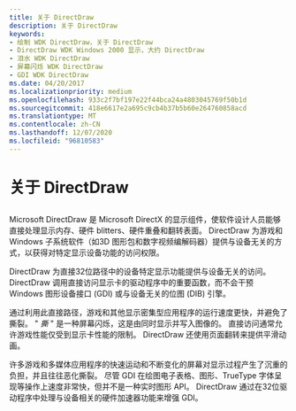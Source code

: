 ```yaml
---
title: 关于 DirectDraw
description: 关于 DirectDraw
keywords:
- 绘制 WDK DirectDraw，关于 DirectDraw
- DirectDraw WDK Windows 2000 显示，大约 DirectDraw
- 泪水 WDK DirectDraw
- 屏幕闪烁 WDK DirectDraw
- GDI WDK DirectDraw
ms.date: 04/20/2017
ms.localizationpriority: medium
ms.openlocfilehash: 933c2f7bf197e22f44bca24a4803045769f50b1d
ms.sourcegitcommit: 418e6617e2a695c9cb4b37b5b60e264760858acd
ms.translationtype: MT
ms.contentlocale: zh-CN
ms.lasthandoff: 12/07/2020
ms.locfileid: "96810583"
---
```

# <a name="about-directdraw"></a>关于 DirectDraw


## <span id="ddk_about_directdraw_gg"></span><span id="DDK_ABOUT_DIRECTDRAW_GG"></span>


Microsoft DirectDraw 是 Microsoft DirectX 的显示组件，使软件设计人员能够直接处理显示内存、硬件 blitters、硬件重叠和翻转表面。 DirectDraw 为游戏和 Windows 子系统软件（如3D 图形包和数字视频编解码器）提供与设备无关的方式，以获得对特定显示设备功能的访问权限。

DirectDraw 为直接32位路径中的设备特定显示功能提供与设备无关的访问。 DirectDraw 调用直接访问显示卡的驱动程序中的重要函数，而不会干预 Windows 图形设备接口 (GDI) 或与设备无关的位图 (DIB) 引擎。

通过利用此直接路径，游戏和其他显示密集型应用程序的运行速度更快，并避免了撕裂。 " *撕* " 是一种屏幕闪烁，这是由同时显示并写入图像的。 直接访问通常允许游戏性能仅受到显示卡性能的限制。 DirectDraw 还使用页面翻转来提供平滑动画。

许多游戏和多媒体应用程序的快速运动和不断变化的屏幕对显示过程产生了沉重的负担，并且往往恶化撕裂。 尽管 GDI 在绘图电子表格、图形、TrueType 字体呈现等操作上速度非常快，但并不是一种实时图形 API。 DirectDraw 通过在32位驱动程序中处理与设备相关的硬件加速器功能来增强 GDI。

 

 





